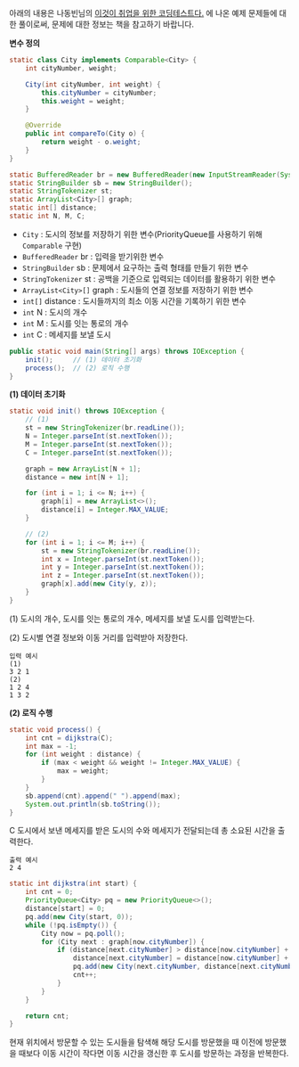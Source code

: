 아래의 내용은 나동빈님의 [이것이 취업을 위한 코딩테스트다.](http://www.yes24.com/Product/Goods/91433923) 에 나온 예제 문제들에 대한 풀이로써, 문제에 대한 정보는 책을 참고하기 바랍니다.

**변수 정의**

```java
static class City implements Comparable<City> {
    int cityNumber, weight;

    City(int cityNumber, int weight) {
        this.cityNumber = cityNumber;
        this.weight = weight;
    }

    @Override
    public int compareTo(City o) {
        return weight - o.weight;
    }
}

static BufferedReader br = new BufferedReader(new InputStreamReader(System.in));
static StringBuilder sb = new StringBuilder();
static StringTokenizer st;
static ArrayList<City>[] graph;
static int[] distance;
static int N, M, C;
```

- `City` : 도시의 정보를 저장하기 위한 변수(PriorityQueue를 사용하기 위해 `Comparable` 구현)
- `BufferedReader` br : 입력을 받기위한 변수
- `StringBuilder` sb : 문제에서 요구하는 출력 형태를 만들기 위한 변수
- `StringTokenizer` st : 공백을 기준으로 입력되는 데이터를 활용하기 위한 변수
- `ArrayList<City>[]` graph : 도시들의 연결 정보를 저장하기 위한 변수
- `int[]` distance : 도시들까지의 최소 이동 시간을 기록하기 위한 변수
- `int` N : 도시의 개수
- `int` M : 도시를 잇는 통로의 개수
- `int` C : 메세지를 보낼 도시

```java
public static void main(String[] args) throws IOException {
    init();     // (1) 데이터 초기화
    process();  // (2) 로직 수행
}
```

**(1) 데이터 초기화**

```java
static void init() throws IOException {
    // (1)
    st = new StringTokenizer(br.readLine());
    N = Integer.parseInt(st.nextToken());
    M = Integer.parseInt(st.nextToken());
    C = Integer.parseInt(st.nextToken());

    graph = new ArrayList[N + 1];
    distance = new int[N + 1];

    for (int i = 1; i <= N; i++) {
        graph[i] = new ArrayList<>();
        distance[i] = Integer.MAX_VALUE;
    }

    // (2)
    for (int i = 1; i <= M; i++) {
        st = new StringTokenizer(br.readLine());
        int x = Integer.parseInt(st.nextToken());
        int y = Integer.parseInt(st.nextToken());
        int z = Integer.parseInt(st.nextToken());
        graph[x].add(new City(y, z));
    }
}
```

(1) 도시의 개수, 도시를 잇는 통로의 개수, 메세지를 보낼 도시를 입력받는다.

(2) 도시별 연결 정보와 이동 거리를 입력받아 저장한다.

```
입력 예시
(1)
3 2 1
(2)
1 2 4
1 3 2
```

**(2) 로직 수행**

```java
static void process() {
    int cnt = dijkstra(C);
    int max = -1;
    for (int weight : distance) {
        if (max < weight && weight != Integer.MAX_VALUE) {
            max = weight;
        }
    }
    sb.append(cnt).append(" ").append(max);
    System.out.println(sb.toString());
}
```

C 도시에서 보낸 메세지를 받은 도시의 수와 메세지가 전달되는데 총 소요된 시간을 출력한다.

```
출력 예시
2 4
```

```java
static int dijkstra(int start) {
    int cnt = 0;
    PriorityQueue<City> pq = new PriorityQueue<>();
    distance[start] = 0;
    pq.add(new City(start, 0));
    while (!pq.isEmpty()) {
        City now = pq.poll();
        for (City next : graph[now.cityNumber]) {
            if (distance[next.cityNumber] > distance[now.cityNumber] + next.weight) {
                distance[next.cityNumber] = distance[now.cityNumber] + next.weight;
                pq.add(new City(next.cityNumber, distance[next.cityNumber]));
                cnt++;
            }
        }
    }

    return cnt;
}
```

현재 위치에서 방문할 수 있는 도시들을 탐색해 해당 도시를 방문했을 때 이전에 방문했을 때보다 이동 시간이 작다면 이동 시간을 갱신한 후 도시를 방문하는 과정을 반복한다.